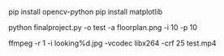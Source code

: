 pip install opencv-python
pip install matplotlib

python finalproject.py -o test -a floorplan.png -i 10 -p 10


ffmpeg -r 1 -i looking%d.jpg -vcodec libx264 -crf 25  test.mp4

